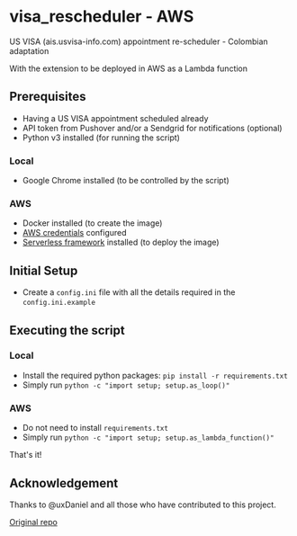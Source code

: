 # visa_rescheduler - AWS

US VISA (ais.usvisa-info.com) appointment re-scheduler - Colombian adaptation

With the extension to be deployed in AWS as a Lambda function

## Prerequisites

- Having a US VISA appointment scheduled already
- API token from Pushover and/or a Sendgrid for notifications (optional)
- Python v3 installed (for running the script)

### Local

- Google Chrome installed (to be controlled by the script)

### AWS

- Docker installed (to create the image)
- [AWS credentials](https://docs.aws.amazon.com/cli/latest/userguide/cli-configure-quickstart.html) configured
- [Serverless framework](https://www.serverless.com/) installed (to deploy the image)

## Initial Setup

- Create a `config.ini` file with all the details required in the `config.ini.example`

## Executing the script

### Local
- Install the required python packages: `pip install -r requirements.txt`
- Simply run `python -c "import setup; setup.as_loop()"`

### AWS
- Do not need to install `requirements.txt`
- Simply run `python -c "import setup; setup.as_lambda_function()"`


That's it!

## Acknowledgement

Thanks to @uxDaniel and all those who have contributed to this project.

[Original repo](https://github.com/uxDaniel/visa_rescheduler)
